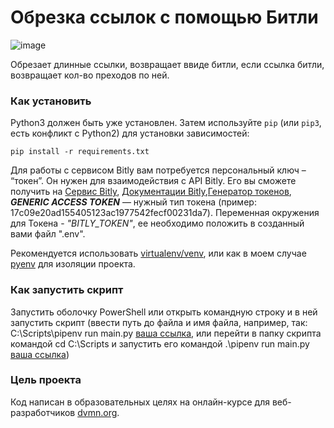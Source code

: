 # Обрезка ссылок с помощью Битли

![image](https://user-images.githubusercontent.com/121168311/209942422-fe393e1f-7903-4422-8ee5-f6e69c8fe944.png)


Обрезает длинные ссылки, возвращает ввиде битли, если ссылка битли, возвращает кол-во преходов по ней.

### Как установить


Python3 должен быть уже установлен. 
Затем используйте `pip` (или `pip3`, есть конфликт с Python2) для установки зависимостей:
```
pip install -r requirements.txt
```
Для работы с сервисом Bitly вам потребуется персональный ключ – “токен”. Он нужен для взаимодействия с API Bitly.
Его вы сможете получить на [Сервис Bitly](https://app.bitly.com/Bmcg8anPYYX/bitlinks/3W4iikm/details), [Документации Bitly](https://dev.bitly.com/),[Генератор токенов](https://app.bitly.com/settings/integrations/),
***GENERIC ACCESS TOKEN*** — нужный тип токена (пример: 17c09e20ad155405123ac1977542fecf00231da7). Переменная окружения для Токена - *"BITLY_TOKEN"*, ее необходимо положить в созданный вами файл ".env".

Рекомендуется использовать [virtualenv/venv](https://docs.python.org/3/library/venv.html?highlight=venv#module-venv), или как в моем случае [pyenv](https://docs.python-guide.org/dev/virtualenvs/)
для изоляции проекта.

###  Как запустить скрипт

Запустить оболочку PowerShell или открыть командную строку и в ней запустить скрипт (ввести путь до файла и имя файла, например, так: C:\Scripts\pipenv run main.py [ваша ссылка](https://translate.google.com/), или перейти в папку скрипта командой cd C:\Scripts и запустить его командой .\pipenv run main.py [ваша ссылка](https://translate.google.com/))


### Цель проекта

Код написан в образовательных целях на онлайн-курсе для веб-разработчиков [dvmn.org](https://dvmn.org/).
